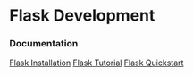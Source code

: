 # Flask Development

### Documentation 

[Flask Installation](https://flask.palletsprojects.com/en/3.0.x/installation/)
[Flask Tutorial](https://flask.palletsprojects.com/en/3.0.x/tutorial/)
[Flask Quickstart]()